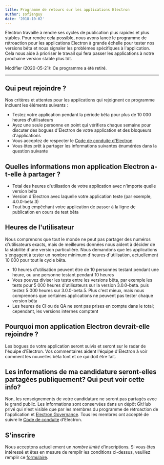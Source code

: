 ```yaml
---
title: Programme de retours sur les applications Electron
author: sofianguy
date: '2018-10-02'
---
```


Electron travaille à rendre ses cycles de publication plus rapides et plus stables. Pour rendre cela possible, nous avons lancé le programme de rétroaction pour les applications Electron à grande échelle pour tester nos versions bêta et nous signaler les problèmes spécifiques à l'application. Cela nous aide à prioriser le travail qui fera passer les applications à notre prochaine version stable plus tôt.

Modifier (2020-05-21): Ce programme a été retiré.

---

## Qui peut rejoindre ?
Nos critères et attentes pour les applications qui rejoignent ce programme incluent les éléments suivants :
- Testez votre application pendant la période bêta pour plus de 10 000 heures d'utilisateurs
- Ayez une seule personne en point qui vérifiera chaque semaine pour discuter des bogues d'Electron de votre application et des bloqueurs d'applications
- Vous acceptez de respecter le [Code de conduite d'Electron](https://github.com/electron/electron/blob/master/CODE_OF_CONDUCT.md)
- Vous êtes prêt à partager les informations suivantes énumérées dans la question suivante

## Quelles informations mon application Electron a-t-elle à partager ?
- Total des heures d'utilisation de votre application avec n'importe quelle version bêta
- Version d'Electron avec laquelle votre application teste (par exemple, 4.0.0-beta.3)
- Tout bug empêchant votre application de passer à la ligne de publication en cours de test bêta

## Heures de l'utilisateur
Nous comprenons que tout le monde ne peut pas partager des numéros d'utilisateurs exacts, mais de meilleures données nous aident à décider de la stabilité d'une version particulière. Nous demandons que les applications s'engagent à tester un nombre minimum d'heures d'utilisation, actuellement 10 000 pour tout le cycle bêta.
- 10 heures d'utilisation peuvent être de 10 personnes testant pendant une heure, ou une personne testant pendant 10 heures
- Vous pouvez diviser les tests entre les versions bêta, par exemple les tests pour 5 000 heures d'utilisateurs sur la version 3.0.0-beta. puis testez 5 000 heures sur 3.0.0-beta.5. Plus c'est mieux, mais nous comprenons que certaines applications ne peuvent pas tester chaque version bêta
- Les heures de CI ou de QA ne sont pas prises en compte dans le total; cependant, les versions internes comptent

## Pourquoi mon application Electron devrait-elle rejoindre ?
Les bogues de votre application seront suivis et seront sur le radar de l'équipe d'Electron. Vos commentaires aident l'équipe d'Electron à voir comment les nouvelles bêta font et ce qui doit être fait.

## Les informations de ma candidature seront-elles partagées publiquement? Qui peut voir cette info?
Non, les renseignements de votre candidature ne seront pas partagés avec le grand public. Les informations sont conservées dans un dépôt GitHub privé qui n'est visible que par les membres du programme de rétroaction de l'application et [Electron Governance](https://github.com/electron/governance). Tous les membres ont accepté de suivre le [Code de conduite](https://github.com/electron/electron/blob/master/CODE_OF_CONDUCT.md) d'Electron.

## S'inscrire
Nous acceptons actuellement un *nombre limité* d'inscriptions. Si vous êtes intéressé et êtes en mesure de remplir les conditions ci-dessus, veuillez remplir ce [formulaire](https://goo.gl/forms/OpMEKV75ScN6we7g1).
